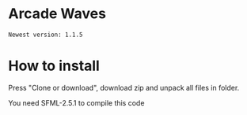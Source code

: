 # Arcade Waves

`Newest version: 1.1.5`


How to install
=====================
Press "Clone or download", download zip and unpack all files in folder.

You need SFML-2.5.1 to compile this code
